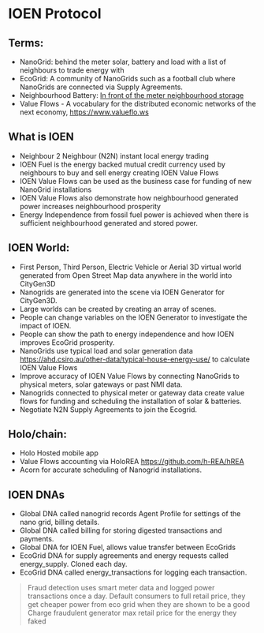 # IOEN Protocol

## Terms:
- NanoGrid: behind the meter solar, battery and load with a list of neighbours to trade energy with
- EcoGrid: A community of NanoGrids such as a football club where NanoGrids are connected via Supply Agreements.
- Neighbourhood Battery: [In front of the meter neighbourhood storage](!https://www.energy.vic.gov.au/batteries-and-energy-storage/neighbourhood-battery-initiative)
- Value Flows - A vocabulary for the distributed economic networks of the next economy, https://www.valueflo.ws 


## What is IOEN
- Neighbour 2 Neighbour (N2N) instant local energy trading 
- IOEN Fuel is the energy backed mutual credit currency used by neighbours to buy and sell energy creating IOEN Value Flows
- IOEN Value Flows can be used as the business case for funding of new NanoGrid installations
- IOEN Value Flows also demonstrate how neighbourhood generated power increases neighbourhood prosperity
- Energy Independence from fossil fuel power is achieved when there is sufficient neighbourhood generated and stored power.


## IOEN World:
- First Person, Third Person, Electric Vehicle or Aerial 3D virtual world generated from Open Street Map data anywhere in the world into CityGen3D
- Nanogrids are generated into the scene via IOEN Generator for CityGen3D.
- Large worlds can be created by creating an array of scenes.
- People can change variables on the IOEN Generator to investigate the impact of IOEN.
- People can show the path to energy independence and how IOEN improves EcoGrid prosperity.
- NanoGrids use typical load and solar generation data https://ahd.csiro.au/other-data/typical-house-energy-use/ to calculate IOEN Value Flows
- Improve accuracy of IOEN Value Flows by connecting NanoGrids to physical meters, solar gateways or past NMI data.
- Nanogrids connected to physical meter or gateway data create value flows for funding and scheduling the installation of solar & batteries.
- Negotiate N2N Supply Agreements to join the Ecogrid.

## Holo/chain:
- Holo Hosted mobile app
- Value Flows accounting via HoloREA https://github.com/h-REA/hREA 
- Acorn for accurate scheduling of Nanogrid installations.

## IOEN DNAs
- Global DNA called nanogrid records Agent Profile for settings of the nano grid, billing details.
- Global DNA called billing for storing digested transactions and payments.
- Global DNA for IOEN Fuel, allows value transfer between EcoGrids
- EcoGrid DNA for supply agreements and energy requests called energy_supply. Cloned each day.
- EcoGrid DNA called energy_transactions for logging each transaction. 

> Fraud detection uses smart meter data and logged power transactions once a day.
Default consumers to full retail price, they get cheaper power from  eco grid when they are shown to be a good  
Charge fraudulent generator max retail price for the energy they faked